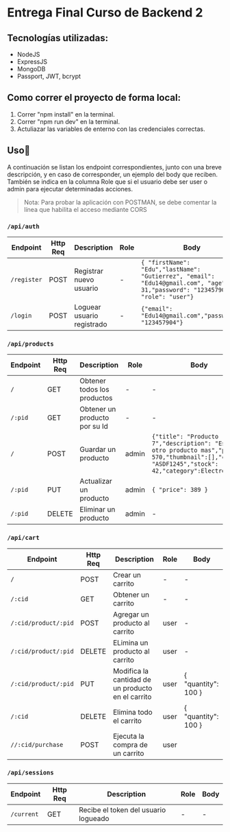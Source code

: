 # Entrega Final Curso de Backend 2

## Tecnologías utilizadas:

- NodeJS
- ExpressJS
- MongoDB
- Passport, JWT, bcrypt

## Como correr el proyecto de forma local:

1. Correr "npm install" en la terminal.
2. Correr "npm run dev" en la terminal.
4. Actuliazar las variables de enterno con las credenciales correctas.


## Uso📌

A continuación se listan los endpoint correspondientes, junto con una breve descripción, y en caso de corresponder, un ejemplo del body que reciben. También se indica en la columna Role que si el usuario debe ser user o admin para ejecutar determinadas acciones.

> Nota: Para probar la aplicación con POSTMAN, se debe comentar la línea que habilita el acceso mediante CORS

### `/api/auth`

| Endpoint    | Http Req | Description                            | Role| Body                                                                                                    |
| ----------- | -------- | -------------------------------------- | ---- | ------------------------------------------------------------------------------------------------------- |
| `/register` | POST     | Registrar nuevo usuario                | -   | `{ "firstName": "Edu","lastName": "Gutierrez", "email": "Edu14@gmail.com", "age": 31,"password": "123457904", "role": "user"}` |
| `/login`    | POST     | Loguear usuario registrado             | -   | `{"email": "Edu14@gmail.com","password": "123457904"}`                                              |


### `/api/products`

| Endpoint | Http Req | Description                   | Role| Body                                                                                                                                                                                                    |
| -------- | -------- | ----------------------------- | ---- | ------------------------------------------------------------------------------------------------------------------------------------------------------------------------------------------------------- |
| `/`      | GET      | Obtener todos los productos   | -   | -                                                                                                                                                                                                       |
| `/:pid`   | GET      | Obtener un producto por su Id | -   | -                                                                                                                                                                                                       |
| `/`      | POST     | Guardar un producto           | admin   | `{"title": "Producto 7","description": "Este es otro producto mas","price": 570,"thumbnail":[],"code": "ASDF1245","stock": 42,"category":Electrónica"}` |
| `/:pid`   | PUT      | Actualizar un producto        | admin  | `{ "price": 389 }`                                                                                                                                                                                      |
| `/:pid`   | DELETE   | Eliminar un producto          | admin  | -                                                                                                                                                                                                       |

### `/api/cart`

| Endpoint              | Http Req | Description                                | Role| Body                                                   |
| --------------------- | -------- | ------------------------------------------ | ---- | ------------------------------------------------------ |
| `/`     | POST      | Crear un carrito                           | -   | -                                                      |
| `/:cid`            | GET      | Obtener un carrito              | -   | -                                                      |
| `/:cid/product/:pid`     | POST      | Agregar un producto al carrito | user   | -                                                      |
| `/:cid/product/:pid`     | DELETE      | ELimina un producto al carrito | user   | -                                                      |
| `/:cid/product/:pid`     | PUT      | Modifica la cantidad de un producto en el carrito | user   | { "quantity": 100 }                                                      |
| `/:cid`     | DELETE      | Elimina todo el carrito | user   | { "quantity": 100 }                                                      |
| `//:cid/purchase`     | POST      | Ejecuta la compra de un carrito | user   |                                                       |


### `/api/sessions`

| Endpoint              | Http Req | Description                                | Role| Body                                                   |
| --------------------- | -------- | ------------------------------------------ | ---- | ------------------------------------------------------ |
| `/current`     |    GET   | Recibe el token del usuario logueado                | -   | -                                                      |